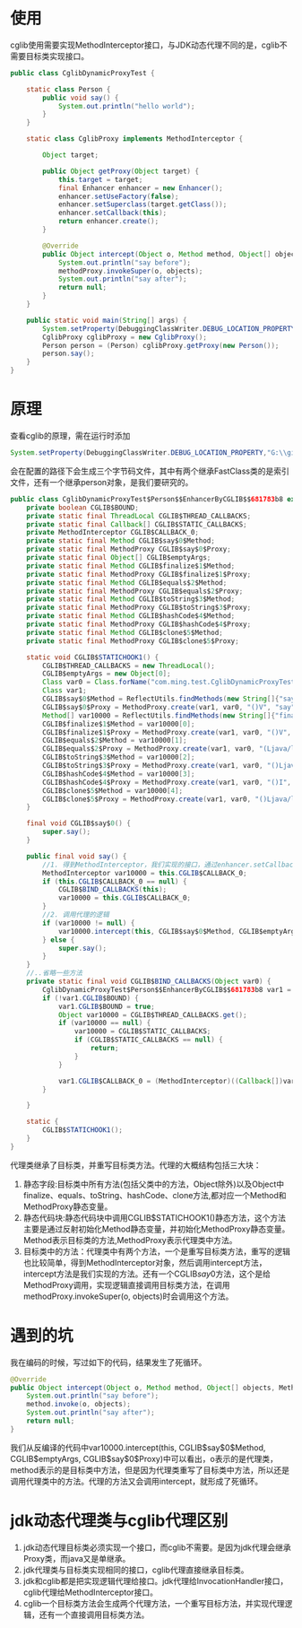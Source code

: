 # 使用
cglib使用需要实现MethodInterceptor接口，与JDK动态代理不同的是，cglib不需要目标类实现接口。
```java
public class CglibDynamicProxyTest {

    static class Person {
        public void say() {
            System.out.println("hello world");
        }
    }

    static class CglibProxy implements MethodInterceptor {

        Object target;

        public Object getProxy(Object target) {
            this.target = target;
            final Enhancer enhancer = new Enhancer();
            enhancer.setUseFactory(false);
            enhancer.setSuperclass(target.getClass());
            enhancer.setCallback(this);
            return enhancer.create();
        }

        @Override
        public Object intercept(Object o, Method method, Object[] objects, MethodProxy methodProxy) throws Throwable {
            System.out.println("say before");
            methodProxy.invokeSuper(o, objects);
            System.out.println("say after");
            return null;
        }
    }

    public static void main(String[] args) {
        System.setProperty(DebuggingClassWriter.DEBUG_LOCATION_PROPERTY, "G:\\gitRepository\\demo");
        CglibProxy cglibProxy = new CglibProxy();
        Person person = (Person) cglibProxy.getProxy(new Person());
        person.say();
    }
}
```
# 原理
查看cglib的原理，需在运行时添加
```java
System.setProperty(DebuggingClassWriter.DEBUG_LOCATION_PROPERTY,"G:\\gitRepository\\demo");
```
会在配置的路径下会生成三个字节码文件，其中有两个继承FastClass类的是索引文件，还有一个继承person对象，是我们要研究的。
```java
public class CglibDynamicProxyTest$Person$$EnhancerByCGLIB$$681783b8 extends Person {
    private boolean CGLIB$BOUND;
    private static final ThreadLocal CGLIB$THREAD_CALLBACKS;
    private static final Callback[] CGLIB$STATIC_CALLBACKS;
    private MethodInterceptor CGLIB$CALLBACK_0;
    private static final Method CGLIB$say$0$Method;
    private static final MethodProxy CGLIB$say$0$Proxy;
    private static final Object[] CGLIB$emptyArgs;
    private static final Method CGLIB$finalize$1$Method;
    private static final MethodProxy CGLIB$finalize$1$Proxy;
    private static final Method CGLIB$equals$2$Method;
    private static final MethodProxy CGLIB$equals$2$Proxy;
    private static final Method CGLIB$toString$3$Method;
    private static final MethodProxy CGLIB$toString$3$Proxy;
    private static final Method CGLIB$hashCode$4$Method;
    private static final MethodProxy CGLIB$hashCode$4$Proxy;
    private static final Method CGLIB$clone$5$Method;
    private static final MethodProxy CGLIB$clone$5$Proxy;

    static void CGLIB$STATICHOOK1() {
        CGLIB$THREAD_CALLBACKS = new ThreadLocal();
        CGLIB$emptyArgs = new Object[0];
        Class var0 = Class.forName("com.ming.test.CglibDynamicProxyTest$Person$$EnhancerByCGLIB$$681783b8");
        Class var1;
        CGLIB$say$0$Method = ReflectUtils.findMethods(new String[]{"say", "()V"}, (var1 = Class.forName("com.ming.test.CglibDynamicProxyTest$Person")).getDeclaredMethods())[0];
        CGLIB$say$0$Proxy = MethodProxy.create(var1, var0, "()V", "say", "CGLIB$say$0");
        Method[] var10000 = ReflectUtils.findMethods(new String[]{"finalize", "()V", "equals", "(Ljava/lang/Object;)Z", "toString", "()Ljava/lang/String;", "hashCode", "()I", "clone", "()Ljava/lang/Object;"}, (var1 = Class.forName("java.lang.Object")).getDeclaredMethods());
        CGLIB$finalize$1$Method = var10000[0];
        CGLIB$finalize$1$Proxy = MethodProxy.create(var1, var0, "()V", "finalize", "CGLIB$finalize$1");
        CGLIB$equals$2$Method = var10000[1];
        CGLIB$equals$2$Proxy = MethodProxy.create(var1, var0, "(Ljava/lang/Object;)Z", "equals", "CGLIB$equals$2");
        CGLIB$toString$3$Method = var10000[2];
        CGLIB$toString$3$Proxy = MethodProxy.create(var1, var0, "()Ljava/lang/String;", "toString", "CGLIB$toString$3");
        CGLIB$hashCode$4$Method = var10000[3];
        CGLIB$hashCode$4$Proxy = MethodProxy.create(var1, var0, "()I", "hashCode", "CGLIB$hashCode$4");
        CGLIB$clone$5$Method = var10000[4];
        CGLIB$clone$5$Proxy = MethodProxy.create(var1, var0, "()Ljava/lang/Object;", "clone", "CGLIB$clone$5");
    }

    final void CGLIB$say$0() {
        super.say();
    }

    public final void say() {
        //1. 得到MethodInterceptor，我们实现的接口，通过enhancer.setCallback(this)设置的。
        MethodInterceptor var10000 = this.CGLIB$CALLBACK_0;
        if (this.CGLIB$CALLBACK_0 == null) {
            CGLIB$BIND_CALLBACKS(this);
            var10000 = this.CGLIB$CALLBACK_0;
        }
        //2. 调用代理的逻辑
        if (var10000 != null) {
            var10000.intercept(this, CGLIB$say$0$Method, CGLIB$emptyArgs, CGLIB$say$0$Proxy);
        } else {
            super.say();
        }
    }
    //..省略一些方法
    private static final void CGLIB$BIND_CALLBACKS(Object var0) {
        CglibDynamicProxyTest$Person$$EnhancerByCGLIB$$681783b8 var1 = (CglibDynamicProxyTest$Person$$EnhancerByCGLIB$$681783b8)var0;
        if (!var1.CGLIB$BOUND) {
            var1.CGLIB$BOUND = true;
            Object var10000 = CGLIB$THREAD_CALLBACKS.get();
            if (var10000 == null) {
                var10000 = CGLIB$STATIC_CALLBACKS;
                if (CGLIB$STATIC_CALLBACKS == null) {
                    return;
                }
            }

            var1.CGLIB$CALLBACK_0 = (MethodInterceptor)((Callback[])var10000)[0];
        }

    }

    static {
        CGLIB$STATICHOOK1();
    }
}
```
代理类继承了目标类，并重写目标类方法。代理的大概结构包括三大块：
1. 静态字段:目标类中所有方法(包括父类中的方法，Object除外)以及Object中finalize、equals、toString、hashCode、clone方法,都对应一个Method和MethodProxy静态变量。
2. 静态代码块:静态代码块中调用CGLIB$STATICHOOK1()静态方法，这个方法主要是通过反射初始化Method静态变量，并初始化MethodProxy静态变量。Method表示目标类的方法,MethodProxy表示代理类中方法。
3. 目标类中的方法：代理类中有两个方法，一个是重写目标类方法，重写的逻辑也比较简单，得到MethodInterceptor对象，然后调用intercept方法，intercept方法是我们实现的方法。还有一个CGLIB$say$0方法，这个是给MethodProxy调用，实现逻辑直接调用目标类方法，在调用methodProxy.invokeSuper(o, objects)时会调用这个方法。

# 遇到的坑
我在编码的时候，写过如下的代码，结果发生了死循环。
```java
@Override
public Object intercept(Object o, Method method, Object[] objects, MethodProxy methodProxy) throws Throwable {
    System.out.println("say before");
    method.invoke(o, objects);
    System.out.println("say after");
    return null;
}
```
我们从反编译的代码中var10000.intercept(this, CGLIB\$say\$0\$Method, CGLIB\$emptyArgs, CGLIB\$say\$0\$Proxy)中可以看出，o表示的是代理类，method表示的是目标类中方法，但是因为代理类重写了目标类中方法，所以还是调用代理类中的方法。代理的方法又会调用intercept，就形成了死循环。

# jdk动态代理类与cglib代理区别
1. jdk动态代理目标类必须实现一个接口，而cglib不需要。是因为jdk代理会继承Proxy类，而java又是单继承。
2. jdk代理类与目标类实现相同的接口，cglib代理直接继承目标类。
3. jdk和cglib都是把实现逻辑代理给接口。jdk代理给InvocationHandler接口，cglib代理给MethodInterceptor接口。
4. cglib一个目标类方法会生成两个代理方法，一个重写目标方法，并实现代理逻辑，还有一个直接调用目标类方法。
